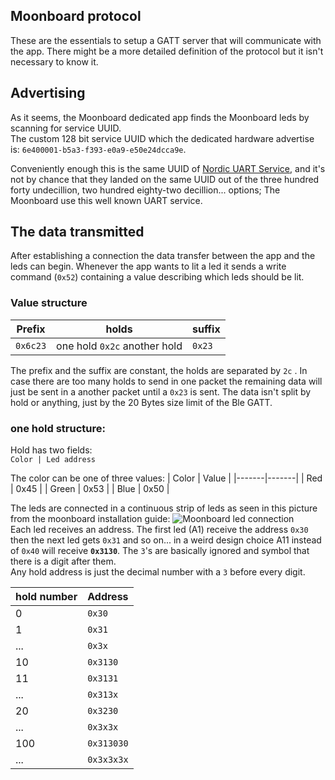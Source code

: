 Moonboard protocol
------------------
These are the essentials to setup a GATT server that will communicate with the app. There might be a more detailed definition of the protocol but it isn't necessary to know it.
## Advertising
As it seems, the Moonboard dedicated app finds the Moonboard leds by scanning for service UUID.  
The custom 128 bit service UUID which the dedicated hardware advertise is: ``` 6e400001-b5a3-f393-e0a9-e50e24dcca9e ```.  

Conveniently enough this is the same UUID of [Nordic UART Service][Nordic UART], and it's not by chance that they landed on the same UUID out of the three hundred forty undecillion, two hundred eighty-two decillion... options; The Moonboard use this well known UART service.

## The data transmitted
After establishing a connection the data transfer between the app and the leds can begin. Whenever the app wants to lit a led it sends a write command (```0x52```) containing a value describing which leds should be lit.  
  
### Value structure
| Prefix       | holds                            | suffix     |
|--------------|----------------------------------|------------|
| ```0x6c23``` | one hold ```0x2c``` another hold | ```0x23``` |

The prefix and the suffix are constant, the holds are separated by ```2c``` . In case there are too many holds to send in one packet the remaining data will just be sent in a another packet until a ```0x23``` is sent. The data isn't split by hold or anything, just by the 20 Bytes size limit of the Ble GATT.
### one hold structure:
Hold has two fields:  
```Color | Led address```  
  
The color can be one of three values:
| Color | Value |
|-------|-------|
| Red   | 0x45  |
| Green | 0x53  |
| Blue  | 0x50  |

The leds are connected in a continuous strip of leds as seen in this picture from the moonboard installation guide:
![Moonboard led connection]   
Each led receives an address. The first led (A1) receive the address ```0x30``` then the next led gets ```0x31``` and so on... in a weird design choice A11 instead of ```0x40``` will receive **```0x3130```**. The ```3```'s are basically ignored and symbol that there is a digit after them.  
Any hold address is just the decimal number with a ```3``` before every digit.  

| hold number | Address        |
|-------------|----------------|
| 0           | ```0x30```     |
| 1           | ```0x31```     |
| ...         | ```0x3x```     |
| 10          | ```0x3130```   |
| 11          | ```0x3131```   |
| ...         | ```0x313x```   |
| 20          | ```0x3230```   |
| ...         | ```0x3x3x```   |
| 100         | ```0x313030``` |
| ...         | ```0x3x3x3x``` |





<!-- # How I've figured the protocol
## Gathering the data
Thankfully the Moonboard app has an option to make new problems, and better then that you can lit just a single hold.

So I've just sniffed sending every single hold in blue (I probably could have stopped half way but better safe than sorry 😎). 

To get a complete sense of how things work I also needed to get data on the different colors and how the data is structured when there are more than one hold. To gather this data I've just sent real routes (my bookmarks actually).

## looking at the data
After all the data was gathered I've looked through the wireshark recordings and put everything into google sheets. having everything in sheets I could see that if am sorting by value the values are sequential. -->

<!-- ## Advertising
This is the advertising packet coming out of the real moonboard (interpreted by Wireshark):
``` Bluetooth Low Energy Link Layer
    Access Address: 0x8e89bed6
    Packet Header: 0x1e40 (PDU Type: ADV_IND, ChSel: #1, TxAdd: Random)
        .... 0000 = PDU Type: 0x0 ADV_IND
        ...0 .... = Reserved: 0
        ..0. .... = Channel Selection Algorithm: #1
        .1.. .... = Tx Address: Random
        0... .... = Reserved: 0
        Length: 30
    Advertising Address: fc:17:a7:34:b1:d4 (fc:17:a7:34:b1:d4)
    Advertising Data
        Flags
            Length: 2
            Type: Flags (0x01)
            000. .... = Reserved: 0x0
            ...0 .... = Simultaneous LE and BR/EDR to Same Device Capable (Host): false (0x0)
            .... 0... = Simultaneous LE and BR/EDR to Same Device Capable (Controller): false (0x0)
            .... .1.. = BR/EDR Not Supported: true (0x1)
            .... ..1. = LE General Discoverable Mode: true (0x1)
            .... ...0 = LE Limited Discoverable Mode: false (0x0)
        Tx Power Level
            Length: 2
            Type: Tx Power Level (0x0a)
            Power Level (dBm): 0
        128-bit Service Class UUIDs (incomplete)
            Length: 17
            Type: 128-bit Service Class UUIDs (incomplete) (0x06)
            Custom UUID: 6e400001-b5a3-f393-e0a9-e50e24dcca9e (Nordic UART Service)
    CRC: 0x8849f0
```
And in raw hex:
```
0000   d6 be 89 8e 40 1e d4 b1 34 a7 17 fc 02 01 06 02
0010   0a 00 11 06 9e ca dc 24 0e e5 a9 e0 93 f3 a3 b5
0020   01 00 40 6e 11 92 0f
``` -->

[Nordic UART]: https://developer.nordicsemi.com/nRF_Connect_SDK/doc/1.5.1/nrf/include/bluetooth/services/nus.html
[Moonboard led connection]: https://www.moonboard.com/content/images/2020/build/Moonboard-Back-LED-min.jpg
[Moonboard Installation]: https://www.moonboard.com/how-to-build-your-moonboard#buildinfo